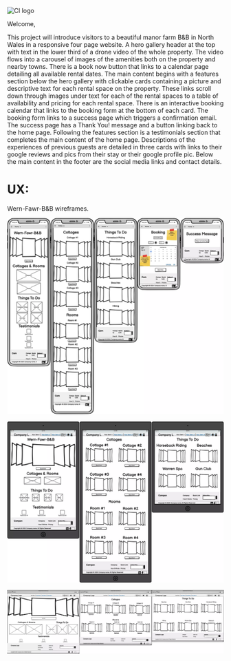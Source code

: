 ![CI logo](https://codeinstitute.s3.amazonaws.com/fullstack/ci_logo_small.png)

Welcome,

This project will introduce visitors to a beautiful manor farm B&B in North Wales in a responsive four page website. A hero gallery header at the top with text in the lower third of a drone video of the whole property. The video flows into a carousel of images of the amenities both on the property and nearby towns. There is a book now button that links to a calendar page detailing all available rental dates. The main content begins with a features section below the hero gallery with clickable cards containing a picture and descriptive text for each rental space on the property. These links scroll down through images under text for each of the rental spaces to a table of availability and pricing for each rental space. There is an interactive booking calendar that links to the booking form at the bottom of each card. The booking form links to a success page which triggers a confirmation email. The success page has a Thank You! message and a button linking back to the home page. Following the features section is a testimonials section that completes the main content of the home page. Descriptions of the experiences of previous guests are detailed in three cards with links to their google reviews and pics from their stay or their google profile pic. Below the main content in the footer are the social media links and contact details.

# UX:

Wern-Fawr-B&B wireframes.

![phone size wireframes](./assets/images/readme/phone_size.webp)

![tablet size wireframes](./assets/images/readme/Tablet_.webp)

![desktop size wireframes](./assets/images/readme/Desktop_.webp)
